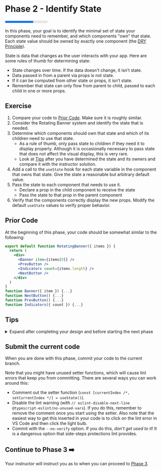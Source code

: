 # Phase 2 - Identify State

<progress value="2" max="3"></progress>

In this phase, your goal is to identify the minimal set of state your components need to remember, and which components "own" that state. Each state value should be owned by exactly one component (the [DRY Principle](https://en.wikipedia.org/wiki/Don%27t_repeat_yourself)).

State is data that changes as the user interacts with your app. Here are some rules of thumb for determining state:

- State changes over time. If the data doesn't change, it isn’t state.
- Data passed in from a parent via props is not state.
- If it can be computed from other state or props, it isn’t state.
- Remember that state can only flow from parent to child, passed to each child in one or more props.

## Exercise

1. Compare your code to [Prior Code](#prior-code). Make sure it is roughly similar.
1. Consider the Rotating Banner system and identify the state that is needed.
1. Determine which components should own that state and which of its children need to use that state.
   - As a rule of thumb, only pass state to children if they need it to display properly. Although it is occasionally necessary to pass state that does not affect the visual display, this is very rare.
   - Look at [Tips](#tips) after you have determined the state and its owners and compare it with the instructor solution.
1. Add a call to the `useState` hook for each state variable in the component that owns that state. Give the state a reasonable but arbitrary default value.
1. Pass the state to each component that needs to use it.
   - Declare a prop in the child component to receive the state
   - Pass the state to that prop in the parent component
1. Verify that the components correctly display the new props. Modify the default `useState` values to verify proper behavior.

## Prior Code

At the beginning of this phase, your code should be somewhat similar to the following:

```jsx
export default function RotatingBanner({ items }) {
  return (
    <div>
      <Banner item={items[0]} />
      <PrevButton />
      <Indicators count={items.length} />
      <NextButton />
    </div>
  )
}
function Banner({ item }) {...}
function NextButton() {...}
function PrevButton() {...}
function Indicators({ count }) {...}
```

## Tips

<details markdown="1">

  <summary>Expand after completing your design and before starting the next phase</summary>

The Rotating Banner system can be completely controlled with one state variable that holds the index of the item currently being displayed.

- The components that use this state are `Banner` and `Indicators`.
- The item that `Banner` displays depends on the current index.
- `Indicators` needs to highlight the button corresponding to the current index.
- `NextButton` and `PrevButton` do _not_ modify their visual display even if the current index changes, so they do not depend on the state.
- Since `RotatingBanner` is the closest parent to those components that depend on the current index, that state should be owned by `RotatingBanner`.

  - Note that there are two choices with how `Banner` receives and uses the current index:

    1. Pass `items` and `currentIndex` as props, and `Banner` determines which item to display
    1. Pass `items[currentIndex]` as a prop, in which case `Banner` depends _indirectly_ on `currentIndex`

  - The second approach is the simplest and minimizes the knowledge that `Banner` has about its context

</details>

## Submit the current code

When you are done with this phase, commit your code to the current branch.

Note that you might have unused setter functions, which will cause lint errors that keep you from committing. There are several ways you can work around this:

- Comment out the setter function (`const [currentIndex /*, setCurrentIndex */] = useState()`).
- Disable the lint warning (with `// eslint-disable-next-line @typescript-eslint/no-unused-vars`). If you do this, remember to remove the comment once you start using the setter. Also note that the easiest way to get this inserted in your code is to click on the lint error in VS Code and then click the light bulb.
- Commit with the `--no-verify` option. If you do this, _don't get used to it_! It is a dangerous option that side-steps protections lint provides.

## Continue to Phase 3 ➡️

Your instructor will instruct you as to when you can proceed to [Phase 3](../phase3/).
